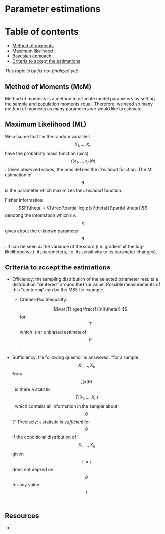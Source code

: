 # Parameter estimations

# Table of contents

- [Method of moments](#method_of_moments_(mom))
- [Maximum likelihood](#maximum_likelihood)
- [Bayesian approach](#bayesian_approach)
- [Criteria to accept the estimations](#criteria_to_accept_the_estimations)

_This topic is by far not finalized yet!_

## Method of Moments (MoM)

Method of moments is a method to estimate model parameters by setting the sample and population moments equal. Therefore, we need so many method of moments as many parameters we would like to estimate.

## Maximum Likelihood (ML)

We assume that the the random variables  $$X_1, \dots, X_n$$ have the probability mass function (pms)$$f(x_1, \dots, x_n|\theta)$$.  Given observed values, the pms defines the _likelihood_ function. The ML estimation of $$\theta$$ is the parameter which maximizes the _likelihood_ function.

Fisher information: $$F(\theta) = V(\frac{\partial log p(x|\theta)}{\partial \theta})$$ denoting the information which r.v. $$x$$ gives about the unknown parameter $$\theta$$. It can be seen as the variance of the _score_ (i.e. gradient of the log-likelihood w.r.t. its parameters, i.e. its sensitivity to its parameter changes).

## Criteria to accept the estimations

* Efficiency: the sampling distribution of the selected parameter results a distribution "centered" around the true value. Possible measurements of this "centering" can be the MSE for example.

  * Cramer-Rao Inequailty:

    $$var(T) \geq \frac{1}{nI(\theta)} $$ for $$T$$ which is an unbiased estimate of $$\theta$$.

* Sufficiency:  the following question is answered: "for a sample $$X_1, \dots, X_n$$ from $$f(x|\theta)$$, is there a statistic $$T(X_1, \dots, X_n)$$, which contains all information in the sample about $$\theta$$?" Precisely: a statistic is _sufficient_ for $$\theta$$ if the conditional distribution of  $$X_1, \dots, X_n$$ given $$T = t$$ does not depend on $$\theta$$ for any value $$t$$.

## Resources

* 